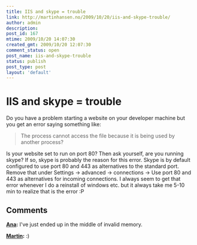 ```yaml
---
title: IIS and skype = trouble
link: http://martinhansen.no/2009/10/20/iis-and-skype-trouble/
author: admin
description: 
post_id: 167
mtime: 2009/10/20 14:07:30
created_gmt: 2009/10/20 12:07:30
comment_status: open
post_name: iis-and-skype-trouble
status: publish
post_type: post
layout: 'default'
---
```


# IIS and skype = trouble

Do you have a problem starting a website on your developer machine but you get an error saying something like: 

> The process cannot access the file because it is being used by another process? 

Is your website set to run on port 80? Then ask yourself, are you running skype? If so, skype is probably the reason for this error. Skype is by default configured to use port 80 and 443 as alternatives to the standard port. Remove that under Settings -> advanced -> connections -> Use port 80 and 443 as alternatives for incoming connections. I always seem to get that error whenever I do a reinstall of windows etc. but it always take me 5-10 min to realize that is the error :P

## Comments

**[Ana](#2326 "2009-10-21 23:00:23"):** I've just ended up in the middle of invalid memory.

**[Martin](#2327 "2009-10-21 23:56:15"):** :)

